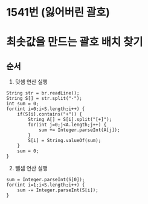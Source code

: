 # 1541번 (잃어버린 괄호)
# 최솟값을 만드는 괄호 배치 찾기
## 순서
 1. 덧셈 연산 실행
```
String str = br.readLine();
String S[] = str.split("-");
int sum = 0;
for(int i=0;i<S.length;i++) {
    if(S[i].contains("+")) {
        String A[] = S[i].split("[+]");
        for(int j=0;j<A.length;j++) {
            sum += Integer.parseInt(A[j]);
        }
        S[i] = String.valueOf(sum);
    }
    sum = 0;
}
```
 2. 뺄셈 연산 실행
```
sum = Integer.parseInt(S[0]);
for(int i=1;i<S.length;i++) {
    sum -= Integer.parseInt(S[i]);
}
```
